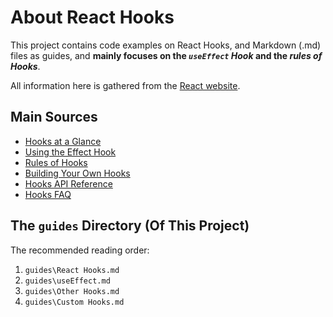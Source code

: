 # About React Hooks

This project contains code examples on React Hooks, and Markdown (.md) files as guides, and **mainly focuses on the *`useEffect` Hook* and the *rules of Hooks***.

All information here is gathered from the [React website](https://reactjs.org/).

## Main Sources

- [Hooks at a Glance](https://reactjs.org/docs/hooks-overview.html)
- [Using the Effect Hook](https://reactjs.org/docs/hooks-effect.html)
- [Rules of Hooks](https://reactjs.org/docs/hooks-rules.html)
- [Building Your Own Hooks](https://reactjs.org/docs/hooks-custom.html)
- [Hooks API Reference](https://reactjs.org/docs/hooks-reference.html)
- [Hooks FAQ](https://reactjs.org/docs/hooks-faq.html)

## The `guides` Directory (Of This Project)

The recommended reading order:

1. `guides\React Hooks.md`
1. `guides\useEffect.md`
1. `guides\Other Hooks.md`
1. `guides\Custom Hooks.md`

